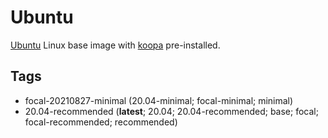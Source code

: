 # Ubuntu

[Ubuntu][] Linux base image with [koopa][] pre-installed.

## Tags

- focal-20210827-minimal
  (20.04-minimal; focal-minimal; minimal)
- 20.04-recommended
  (**latest**; 20.04; 20.04-recommended; base; focal;
  focal-recommended; recommended)

[koopa]: https://koopa.acidgenomics.com/
[ubuntu]: https://www.ubuntu.com/
